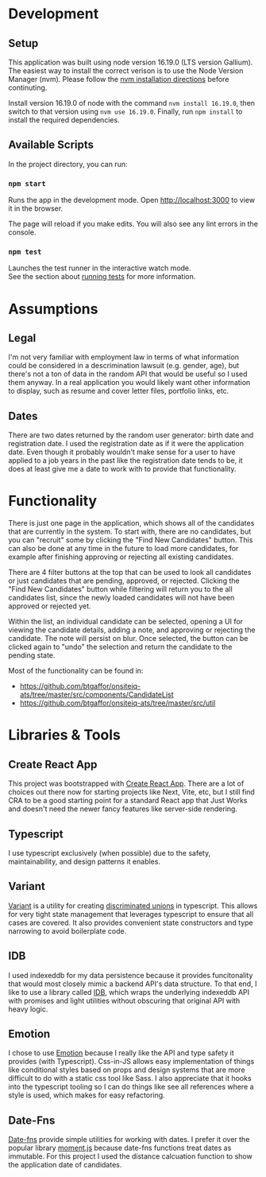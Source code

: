 # Development

## Setup

This application was built using node version 16.19.0 (LTS version Gallium). The easiest way to install the correct verison is to use the Node Version Manager (nvm). Please follow the [nvm installation directions](https://github.com/nvm-sh/nvm#installing-and-updating) before continuting.

Install version 16.19.0 of node with the command `nvm install 16.19.0`, then switch to that version using `nvm use 16.19.0`. Finally, run `npm install` to install the required dependencies.

## Available Scripts

In the project directory, you can run:

### `npm start`

Runs the app in the development mode.
Open [http://localhost:3000](http://localhost:3000) to view it in the browser.

The page will reload if you make edits.
You will also see any lint errors in the console.

### `npm test`

Launches the test runner in the interactive watch mode.\
See the section about [running tests](https://facebook.github.io/create-react-app/docs/running-tests) for more information.

# Assumptions

## Legal

I'm not very familiar with employment law in terms of what information could be considered in a descrimination lawsuit (e.g. gender, age), but there's not a ton of data in the random API that would be useful so I used them anyway. In a real application you would likely want other information to display, such as resume and cover letter files, portfolio links, etc.

## Dates

There are two dates returned by the random user generator: birth date and registration date. I used the registration date as if it were the application date. Even though it probably wouldn't make sense for a user to have applied to a job years in the past like the registration date tends to be, it does at least give me a date to work with to provide that functionality.

# Functionality

There is just one page in the application, which shows all of the candidates that are currently in the system. To start with, there are no candidates, but you can "recruit" some by clicking the "Find New Candidates" button. This can also be done at any time in the future to load more candidates, for example after finishing approving or rejecting all existing candidates.

There are 4 filter buttons at the top that can be used to look all candidates or just candidates that are pending, approved, or rejected. Clicking the "Find New Candidates" button while filtering will return you to the all candidates list, since the newly loaded candidates will not have been approved or rejected yet.

Within the list, an individual candidate can be selected, opening a UI for viewing the candidate details, adding a note, and approving or rejecting the candidate. The note will persist on blur. Once selected, the button can be clicked again to "undo" the selection and return the candidate to the pending state.

Most of the functionality can be found in:
- https://github.com/btgaffor/onsiteiq-ats/tree/master/src/components/CandidateList
- https://github.com/btgaffor/onsiteiq-ats/tree/master/src/util

# Libraries & Tools

## Create React App

This project was bootstrapped with [Create React App](https://github.com/facebook/create-react-app). There are a lot of choices out there now for starting projects like Next, Vite, etc, but I still find CRA to be a good starting point for a standard React app that Just Works and doesn't need the newer fancy features like server-side rendering.

## Typescript

I use typescript exclusively (when possible) due to the safety, maintainability, and design patterns it enables.

## Variant

[Variant](https://github.com/paarthenon/variant) is a utility for creating [discriminated unions](https://www.typescriptlang.org/docs/handbook/2/narrowing.html#discriminated-unions) in typescript. This allows for very tight state management that leverages typescript to ensure that all cases are covered. It also provides convenient state constructors and type narrowing to avoid boilerplate code.

## IDB

I used indexeddb for my data persistence because it provides funcitonality that would most closely mimic a backend API's data structure. To that end, I like to use a library called [IDB](https://github.com/jakearchibald/idb), which wraps the underlying indexeddb API with promises and light utilities without obscuring that original API with heavy logic.

## Emotion

I chose to use [Emotion](https://emotion.sh/docs/introduction) because I really like the API and type safety it provides (with Typescript). Css-in-JS allows easy implementation of things like conditional styles based on props and design systems that are more difficult to do with a static css tool like Sass. I also appreciate that it hooks into the typescript tooling so I can do things like see all references where a style is used, which makes for easy refactoring.

## Date-Fns

[Date-fns](https://date-fns.org/) provide simple utilities for working with dates. I prefer it over the popular library [moment.js](https://momentjs.com/) because date-fns functions treat dates as immutable. For this project I used the distance calcuation function to show the application date of candidates.
